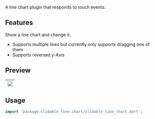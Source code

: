 A line chart plugin that responds to touch events.

## Features

Show a line chart and change it.

- Supports multiple lines but currently only supports dragging one of them
- Supports reversed y-Axis

## Preview

| ![](screenshots/preview.gif) |
| ---------------------- |

## Usage
```dart
import 'package:slidable_line_chart/slidable_line_chart.dart';
```

